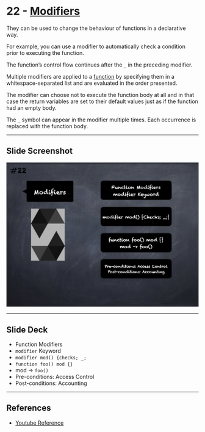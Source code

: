 # 22 - [Modifiers](Modifiers.md)
They can be used to change the behaviour of functions in a declarative way. 

For example, you can use a modifier to automatically check a condition prior to executing the function. 

The function’s control flow continues after the `_` in the preceding modifier. 

Multiple modifiers are applied to a [function](Functions.md) by specifying them in a whitespace-separated list and are evaluated in the order presented. 

The modifier can choose not to execute the function body at all and in that case the return variables are set to their default values just as if the function had an empty body. 

The `_` symbol can appear in the modifier multiple times. Each occurrence is replaced with the function body.
___
## Slide Screenshot
![022.png](../images/solidity101/022.png)
___
## Slide Deck
- Function Modifiers
- `modifier` Keyword
- `modifier mod() {checks; _;`
- `function foo() mod {}`
- mod -> `foo()`
- Pre-conditions: Access Control
- Post-conditions: Accounting
___
## References
- [Youtube Reference](https://youtu.be/TCl1IcGl_3I?t=97)


